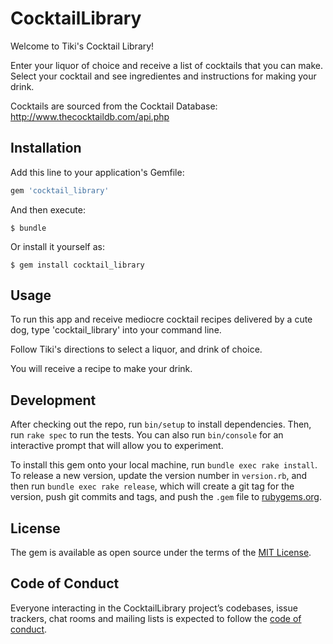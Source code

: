 # CocktailLibrary
Welcome to Tiki's Cocktail Library!

Enter your liquor of choice and receive a list of cocktails that you can make. Select your cocktail and see ingredientes and instructions for making your drink.

Cocktails are sourced from the Cocktail Database: http://www.thecocktaildb.com/api.php

## Installation

Add this line to your application's Gemfile:

```ruby
gem 'cocktail_library'
```

And then execute:

    $ bundle

Or install it yourself as:

    $ gem install cocktail_library

## Usage

To run this app and receive mediocre cocktail recipes delivered by a cute dog, type 'cocktail_library' into your command line.

Follow Tiki's directions to select a liquor, and drink of choice.

You will receive a recipe to make your drink.

## Development

After checking out the repo, run `bin/setup` to install dependencies. Then, run `rake spec` to run the tests. You can also run `bin/console` for an interactive prompt that will allow you to experiment.

To install this gem onto your local machine, run `bundle exec rake install`. To release a new version, update the version number in `version.rb`, and then run `bundle exec rake release`, which will create a git tag for the version, push git commits and tags, and push the `.gem` file to [rubygems.org](https://rubygems.org).

## License

The gem is available as open source under the terms of the [MIT License](http://opensource.org/licenses/MIT).

## Code of Conduct

Everyone interacting in the CocktailLibrary project’s codebases, issue trackers, chat rooms and mailing lists is expected to follow the [code of conduct](https://github.com/[USERNAME]/cocktail_library/blob/master/CODE_OF_CONDUCT.md).
